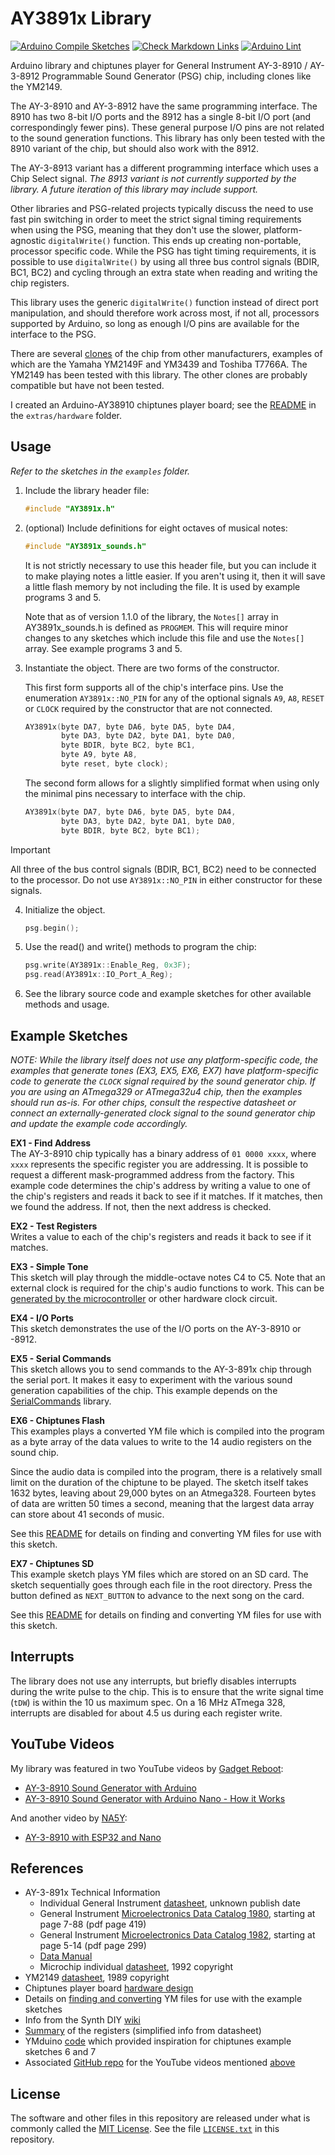 # AY3891x Library

[![Arduino Compile Sketches](https://github.com/Andy4495/AY3891x/actions/workflows/arduino-compile-sketches.yml/badge.svg)](https://github.com/Andy4495/AY3891x/actions/workflows/arduino-compile-sketches.yml)
[![Check Markdown Links](https://github.com/Andy4495/AY3891x/actions/workflows/CheckMarkdownLinks.yml/badge.svg)](https://github.com/Andy4495/AY3891x/actions/workflows/CheckMarkdownLinks.yml)
[![Arduino Lint](https://github.com/Andy4495/AY3891x/actions/workflows/arduino-lint.yml/badge.svg)](https://github.com/Andy4495/AY3891x/actions/workflows/arduino-lint.yml)

Arduino library and chiptunes player for General Instrument AY-3-8910 / AY-3-8912 Programmable Sound Generator (PSG) chip, including clones like the YM2149.

The AY-3-8910 and AY-3-8912 have the same programming interface. The 8910 has two 8-bit I/O ports and the 8912 has a single 8-bit I/O port (and correspondingly fewer pins). These general purpose I/O pins are not related to the sound generation functions. This library has only been tested with the 8910 variant of the chip, but should also work with the 8912.

The AY-3-8913 variant has a different programming interface which uses a Chip Select signal. *The 8913 variant is not currently supported by the library. A future iteration of this library may include support.*

Other libraries and PSG-related projects typically discuss the need to use fast pin switching in order to meet the strict signal timing requirements when using the PSG, meaning that they don't use the slower, platform-agnostic `digitalWrite()` function.  This ends up creating non-portable, processor specific code. While the PSG has tight timing requirements, it is possible to use `digitalWrite()` by using all three bus control signals (BDIR, BC1, BC2) and cycling through an extra state when reading and writing the chip registers.

This library uses the generic `digitalWrite()` function instead of direct port manipulation, and should therefore work across most, if not all, processors supported by Arduino, so long as enough I/O pins are available for the interface to the PSG.

There are several [clones][3] of the chip from other manufacturers, examples of which are the Yamaha YM2149F and YM3439 and Toshiba T7766A. The YM2149 has been tested with this library. The other clones are probably compatible but have not been tested.

I created an Arduino-AY38910 chiptunes player board; see the [README][9] in the `extras/hardware` folder.

## Usage

*Refer to the sketches in the `examples` folder.*

1. Include the library header file:  

    ```C++
    #include "AY3891x.h"
    ```

2. (optional) Include definitions for eight octaves of musical notes:

    ```C++
    #include "AY3891x_sounds.h" 
    ```

    It is not strictly necessary to use this header file, but you can include it to make playing notes a little easier. If you aren't using it, then it will save a little flash memory by not including the file. It is used by example programs 3 and 5.

    Note that as of version 1.1.0 of the library, the `Notes[]` array in AY3891x_sounds.h is defined as `PROGMEM`. This will require minor changes to any sketches which include this file and use the `Notes[]` array. See example programs 3 and 5.

3. Instantiate the object. There are two forms of the constructor.

    This first form supports all of the chip's interface pins. Use the enumeration `AY3891x::NO_PIN` for any of the optional signals `A9`, `A8`, `RESET` or `CLOCK` required by the constructor that are not connected.

    ```C++
    AY3891x(byte DA7, byte DA6, byte DA5, byte DA4, 
            byte DA3, byte DA2, byte DA1, byte DA0,
            byte BDIR, byte BC2, byte BC1,
            byte A9, byte A8,
            byte reset, byte clock);
    ```

    The second form allows for a slightly simplified format when using only the minimal pins necessary to interface with the chip.

    ```C++
    AY3891x(byte DA7, byte DA6, byte DA5, byte DA4, 
            byte DA3, byte DA2, byte DA1, byte DA0,
            byte BDIR, byte BC2, byte BC1);
    ```

> [!IMPORTANT]
> All three of the bus control signals (BDIR, BC1, BC2) need to be connected to the processor. Do not use `AY3891x::NO_PIN` in either constructor for these signals.

4. Initialize the object.

    ```C++
    psg.begin();
    ```

5. Use the read() and write() methods to program the chip:

    ```C++
    psg.write(AY3891x::Enable_Reg, 0x3F);  
    psg.read(AY3891x::IO_Port_A_Reg);
    ```

6. See the library source code and example sketches for other available methods and usage.

## Example Sketches

*NOTE: While the library itself does not use any platform-specific code, the examples that generate tones (EX3, EX5, EX6, EX7) have platform-specific code to generate the `CLOCK` signal required by the sound generator chip. If you are using an ATmega329 or ATmega32u4 chip, then the examples should run as-is. For other chips, consult the respective datasheet or connect an externally-generated clock signal to the sound generator chip and update the example code accordingly.*

**EX1 - Find Address**  
The AY-3-8910 chip typically has a binary address of `01 0000 xxxx`,
where `xxxx` represents the specific register you are addressing.
It is possible to request a different mask-programmed address from the factory.
This example code determines the chip's address by writing a value
to one of the chip's registers and reads it back to see if it matches.
If it matches, then we found the address. If not, then the next address
is checked.

**EX2 - Test Registers**  
Writes a value to each of the chip's registers and reads it back to see if it matches.

**EX3 - Simple Tone**  
This sketch will play through the middle-octave notes C4 to C5.
Note that an external clock is required for the chip's audio functions to work. This can be [generated by the microcontroller][2] or other hardware clock circuit.

**EX4 - I/O Ports**  
This sketch demonstrates the use of the I/O ports on the AY-3-8910 or -8912.

**EX5 - Serial Commands**  
This sketch allows you to send commands to the AY-3-891x chip through the serial port. It makes it easy to experiment with the various sound generation capabilities of the chip. This example depends on the [SerialCommands][10] library.

**EX6 - Chiptunes Flash**  
This examples plays a converted YM file which is compiled into the program as a byte array of the data values to write to the 14 audio
registers on the sound chip.

Since the audio data is compiled into the program, there is a relatively small limit on the duration of the chiptune to be played. The sketch itself takes 1632 bytes, leaving about 29,000 bytes on an Atmega328. Fourteen bytes of data are written 50 times a second, meaning that the largest data array can store about 41 seconds of music.

See this [README][6] for details on finding and converting YM files for use with this sketch.

**EX7 - Chiptunes SD**  
This example sketch plays YM files which are stored on an SD card. The sketch sequentially goes through each file in the root directory. Press the button defined as `NEXT_BUTTON` to advance to the next song on the card.

See this [README][6] for details on finding and converting YM files for use with this sketch.

## Interrupts

The library does not use any interrupts, but briefly disables interrupts during the write pulse to the chip. This is to ensure that the write signal time (`tDW`) is within the 10 us maximum spec. On a 16 MHz ATmega 328, interrupts are disabled for about 4.5 us during each register write.

## YouTube Videos

My library was featured in two YouTube videos by [Gadget Reboot][11]:

- [AY-3-8910 Sound Generator with Arduino][13]
- [AY-3-8910 Sound Generator with Arduino Nano - How it Works][14]

And another video by [NA5Y][21]:

- [AY-3-8910 with ESP32 and Nano][22]

## References

- AY-3-891x Technical Information
  - Individual General Instrument [datasheet][1], unknown publish date
  - General Instrument [Microelectronics Data Catalog 1980][16], starting at page 7-88 (pdf page 419)
  - General Instrument [Microelectronics Data Catalog 1982][17], starting at page 5-14 (pdf page 299)
  - [Data Manual][18]
  - Microchip individual [datasheet][19], 1992 copyright
- YM2149 [datasheet][20], 1989 copyright
- Chiptunes player board [hardware design][9]
- Details on [finding and converting][6] YM files for use with the example sketches
- Info from the Synth DIY [wiki][4]
- [Summary][5] of the registers (simplified info from datasheet)
- YMduino [code][8] which provided inspiration for chiptunes example sketches 6 and 7
- Associated [GitHub repo][15] for the YouTube videos mentioned [above](#youtube-videos)

## License

The software and other files in this repository are released under what is commonly called the [MIT License][100]. See the file [`LICENSE.txt`][101] in this repository.

[1]: http://map.grauw.nl/resources/sound/generalinstrument_ay-3-8910.pdf
[2]: https://www.instructables.com/Arduino-MIDI-Chiptune-Synthesizer/
[3]: https://en.wikipedia.org/wiki/General_Instrument_AY-3-8910#Variants
[4]: https://sdiy.info/wiki/General_Instrument_AY-3-8910
[5]: ./Register-Summary.md
[6]: ./extras/tools/README.md
[8]: https://github.com/eqy/ymduino
[9]: ./extras/hardware/README.md
[10]: https://github.com/ppedro74/Arduino-SerialCommands
[11]: https://www.youtube.com/@GadgetReboot/about
[13]: https://www.youtube.com/watch?v=b8uAda926so
[14]: https://www.youtube.com/watch?v=x9Ac49FLJ0c
[15]: https://github.com/GadgetReboot/AY-3-8910
[16]: https://www.rsp-italy.it/Electronics/Databooks/General%20Instrument/_contents/General%20Instrument%20Microelectronics%20Data%20Catalog%201980.pdf
[17]: https://www.rsp-italy.it/Electronics/Databooks/General%20Instrument/_contents/General%20Instrument%20Microelectronics%20Data%20Catalog%201982.pdf
[18]: http://dunfield.classiccmp.org/r/ay38910.pdf
[19]: https://datasheet.datasheetarchive.com/originals/scans/Scans-061/DSA2IH0094116.pdf
[20]: https://www.ym2149.com/ym2149.pdf
[21]: https://www.youtube.com/@na5y
[22]: https://www.youtube.com/watch?v=aTT8PE99mlA
[100]: https://choosealicense.com/licenses/mit/
[101]: ./LICENSE.txt
[//]: # ([200]: https://github.com/Andy4495/AY3891x)

[//]: # (Dead link from older version of README: ymduino project page https://homes.cs.washington.edu/~eqy/ymduino.html)
[//]: # (Dead link for previous reference [18]: https://f.rdw.se/AY-3-8910-datasheet.pdf)

